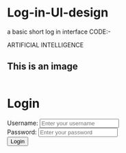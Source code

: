 # Log-in-UI-design
a basic short log in interface
CODE:-
<!DOCTYPE html>
<html lang="en">
<head>
  <meta charset="UTF-8">
  <meta name="viewport" content="width=device-width, initial-scale=1.0">
  <title>MY WEBPAGE</title>
</head>
ARTIFICIAL INTELLIGENCE
<h2>
  This is an image
</h2>
<body>
<img src="c:\Users\admin\OneDrive\Pictures\Saved Pictures\ai.jpg" alt="">
<head>
</style>
</head>
<body>
<div class="login-container">
  <h1>Login</h1>
  <div class="form-group">
    <label for="username">Username:</label>
    <input type="text" id="username" placeholder="Enter your username">
  </div>
  <div class="form-group">
    <label for="password">Password:</label>
    <input type="password" id="password" placeholder="Enter your password">
  </div>
  <div class="form-group">
    <button type="submit">Login</button>
  </div>
</div>
</body>
</body>
</html>

